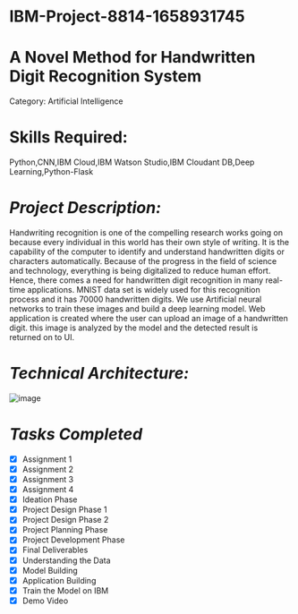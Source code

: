
# **IBM-Project-8814-1658931745**

# **A Novel Method for Handwritten Digit Recognition System**

Category: Artificial Intelligence
# Skills Required:
Python,CNN,IBM Cloud,IBM Watson Studio,IBM Cloudant DB,Deep Learning,Python-Flask

# _Project Description:_

Handwriting recognition is one of the compelling research works going on because every individual in this world has their own style of writing. It is the capability of the computer to identify and understand handwritten digits or characters automatically. Because of the progress in the field of science and technology, everything is being digitalized to reduce human effort. Hence, there comes a need for handwritten digit recognition in many real-time applications. MNIST data set is widely used for this recognition process and it has 70000 handwritten digits. We use Artificial neural networks to train these images and build a deep learning model. Web application is created where the user can upload an image of a handwritten digit. this image is analyzed by the model and the detected result is returned on to UI.

# _Technical Architecture:_

![image](https://user-images.githubusercontent.com/113919564/202634685-34018799-68b6-4062-bbeb-9c1b944af530.png)


# _Tasks Completed_

- [x] Assignment 1
- [x] Assignment 2
- [x] Assignment 3
- [x] Assignment 4
- [x] Ideation Phase
- [x] Project Design Phase 1
- [x] Project Design Phase 2
- [x] Project Planning Phase
- [x] Project Development Phase
- [x] Final Deliverables
- [x] Understanding the Data
- [x] Model Building
- [x] Application Building
- [x] Train the Model on IBM
- [x] Demo Video
